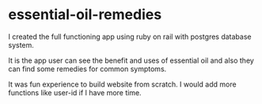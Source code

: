 # essential-oil-remedies

I created the full functioning app using ruby on rail with postgres database system.

It is the app user can see the benefit and uses of essential oil and also they can find some remedies for common symptoms.

It was fun experience to build website from scratch. I would add more functions like user-id if I have more time.

 
